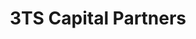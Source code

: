 ---
layout: firm_page
title: "3TS Capital Partners"
id: "3tscapital.com"
permalink: "/3tscapitalpartners3tscapital.com/"
website: "https://3tscapital.com"
offices: "Vienna (Austria), Budapest (Hungary), Helsinki (Finland), Warsaw (Poland), Washington DC (United States), Bucharest (Romania), Luxembourg (Luxembourg), Bratislava (Slovakia)"
investment_stages: "Series A, Series B"
portfolio_companies: "Jentis, Spectrm, Boksi, Autenti, Tosibox, Homecare.com, Piano Software, Inc., Perfect Gym, Nexd, Eyerim, Safesize, Tourradar, Tresorit, Parsek, Entelo, H88, LogMeIn, Inc., SalesManago, SolveDirect GmbH, Zoot B.V., Avangate N.V., Rankomat.pl SA, MobilTel GSM AD, Solvoyo, Co, ITH Sp. z o.o., 123FormBuilder SRL, Simartis Telecom SRL, Elefant.ro, BKS Cable Ltd., ClickAd Sp.z.o.o., Internet Corp SRL, Netretail Holding B.V., Orange Slovensko, a.s., STK SP.Z.O.O., PXP Software AG"
portfolio_link: "https://3tscapital.com/#Investments"
investment_markets: "Technology & Internet, Media & Communications, Technology-Enabled Services, Software, Hardware, Mobile, Ecommerce, Digital Media, Operators, Consumer Services, Business Services, Healthcare Services"
founded_year: "1999"
description: "3TS Capital Partners is a leading European technology-focused private equity and venture capital firm. They provide expansion capital and buyout funding for small and medium-sized businesses in growth sectors. 3TS experts become active business partners for portfolio companies, delivering substantial value beyond financing."
linkedin: "https://www.linkedin.com/company/3ts-capital-partners"
twitter: "https://twitter.com/3TSCapital"
instagram: ""
team_page: "https://3tscapital.com/#Team"
investor_type: "Private Equity, Venture Capital"
crunchbase: "https://www.crunchbase.com/organization/3ts-capital-partners"
pitchbook: "https://pitchbook.com/profiles/investor/11103-94"

# SEO Optimization
meta_title: "3TS Capital Partners - VC Firm - projectstartups.com"
meta_description: "3TS Capital Partners, 3TS Capital Partners is a leading European technology-focused private equity and venture capital firm. They provide expansion capital and buyout fundi..."
meta_keywords: "3TS Capital Partners, Technology & Internet, Media & Communications, Technology-Enabled Services, Software, Hardware, Mobile, Ecommerce, Digital Media, Operators, Consumer Services, Business Services, Healthcare Services, VC firm, venture capital, startup investor, projectstartups.com"
canonical_url: "https://vc.projectstartups.com/3tscapitalpartners3tscapital.com/"
---